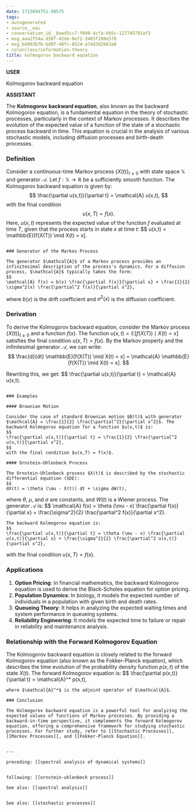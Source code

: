```yaml
---
date: 1715894751.90575
tags:
- autogenerated
- source__oai
- conversation_id__8aad5cc7-f090-4cfa-bb5c-127745791af3
- msg_aaa2f54a-d38f-42de-8ef2-3403f280e578
- msg_b4003b7b-bd8f-48fc-8524-a74d3d2b63a8
- colorclass/information-theory
title: kolmogorov backward equation
---
```


**USER**

Kolmogorov backward equation


**ASSISTANT**

The **Kolmogorov backward equation**, also known as the backward Kolmogorov equation, is a fundamental equation in the theory of stochastic processes, particularly in the context of Markov processes. It describes the evolution of the expected value of a function of the state of a stochastic process backward in time. This equation is crucial in the analysis of various stochastic models, including diffusion processes and birth-death processes.

### Definition

Consider a continuous-time Markov process $\{X(t)\}_{t \geq 0}$ with state space $\mathbb{X}$ and generator $\mathcal{A}$. Let $f: \mathbb{X} \to \mathbb{R}$ be a sufficiently smooth function. The Kolmogorov backward equation is given by:
$$
\frac{\partial u(x,t)}{\partial t} = \mathcal{A} u(x,t),
$$
with the final condition
$$
u(x,T) = f(x).
$$
Here, $u(x,t)$ represents the expected value of the function $f$ evaluated at time $T$, given that the process starts in state $x$ at time $t$:
$$
u(x,t) = \mathbb{E}[f(X(T)) \mid X(t) = x].
```

### Generator of the Markov Process

The generator $\mathcal{A}$ of a Markov process provides an infinitesimal description of the process's dynamics. For a diffusion process, $\mathcal{A}$ typically takes the form:
$$
\mathcal{A} f(x) = b(x) \frac{\partial f(x)}{\partial x} + \frac{1}{2} \sigma^2(x) \frac{\partial^2 f(x)}{\partial x^2},
```
where $b(x)$ is the drift coefficient and $\sigma^2(x)$ is the diffusion coefficient.

### Derivation

To derive the Kolmogorov backward equation, consider the Markov process $\{X(t)\}_{t \geq 0}$ and a function $f(x)$. The function $u(x,t) = \mathbb{E}[f(X(T)) \mid X(t) = x]$ satisfies the final condition $u(x,T) = f(x)$. By the Markov property and the infinitesimal generator $\mathcal{A}$, we can write:
$$
\frac{d}{dt} \mathbb{E}[f(X(T)) \mid X(t) = x] = \mathcal{A} \mathbb{E}[f(X(T)) \mid X(t) = x].
$$

Rewriting this, we get:
$$
\frac{\partial u(x,t)}{\partial t} = \mathcal{A} u(x,t).
```

### Examples

#### Brownian Motion

Consider the case of standard Brownian motion $B(t)$ with generator $\mathcal{A} = \frac{1}{2} \frac{\partial^2}{\partial x^2}$. The backward Kolmogorov equation for a function $u(x,t)$ is:
$$
\frac{\partial u(x,t)}{\partial t} = \frac{1}{2} \frac{\partial^2 u(x,t)}{\partial x^2},
$$
with the final condition $u(x,T) = f(x)$.

#### Ornstein-Uhlenbeck Process

The Ornstein-Uhlenbeck process $X(t)$ is described by the stochastic differential equation (SDE):
$$
dX(t) = \theta (\mu - X(t)) dt + \sigma dW(t),
```
where $\theta$, $\mu$, and $\sigma$ are constants, and $W(t)$ is a Wiener process. The generator $\mathcal{A}$ is:
$$
\mathcal{A} f(x) = \theta (\mu - x) \frac{\partial f(x)}{\partial x} + \frac{\sigma^2}{2} \frac{\partial^2 f(x)}{\partial x^2}.
```
The backward Kolmogorov equation is:
$$
\frac{\partial u(x,t)}{\partial t} = \theta (\mu - x) \frac{\partial u(x,t)}{\partial x} + \frac{\sigma^2}{2} \frac{\partial^2 u(x,t)}{\partial x^2},
```
with the final condition $u(x,T) = f(x)$.

### Applications

1. **Option Pricing**: In financial mathematics, the backward Kolmogorov equation is used to derive the Black-Scholes equation for option pricing.
2. **Population Dynamics**: In biology, it models the expected number of individuals in a population with given birth and death rates.
3. **Queueing Theory**: It helps in analyzing the expected waiting times and system performance in queueing systems.
4. **Reliability Engineering**: It models the expected time to failure or repair in reliability and maintenance analysis.

### Relationship with the Forward Kolmogorov Equation

The Kolmogorov backward equation is closely related to the forward Kolmogorov equation (also known as the Fokker-Planck equation), which describes the time evolution of the probability density function $p(x,t)$ of the state $X(t)$. The forward Kolmogorov equation is:
$$
\frac{\partial p(x,t)}{\partial t} = \mathcal{A}^* p(x,t),
```
where $\mathcal{A}^*$ is the adjoint operator of $\mathcal{A}$.

### Conclusion

The Kolmogorov backward equation is a powerful tool for analyzing the expected values of functions of Markov processes. By providing a backward-in-time perspective, it complements the forward Kolmogorov equation, offering a comprehensive framework for studying stochastic processes. For further study, refer to [[Stochastic Processes]], [[Markov Processes]], and [[Fokker-Planck Equation]].


---

preceding: [[spectral analysis of dynamical systems]]  


following: [[ornstein-uhlenbeck process]]

See also: [[spectral analysis]]


See also: [[stochastic processes]]